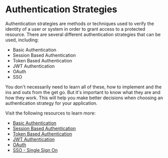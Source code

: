 # Authentication Strategies

Authentication strategies are methods or techniques used to verify the identity of a user or system in order to grant access to a protected resource. There are several different authentication strategies that can be used, including:

- Basic Authentication
- Session Based Authentication
- Token Based Authentication
- JWT Authentication
- OAuth
- SSO

You don't necessarily need to learn all of these, how to implement and the ins and outs from the get go. But it's important to know what they are and how they work. This will help you make better decisions when choosing an authentication strategy for your application.

Visit the following resources to learn more:

- [Basic Authentication](http://road-maps.cn/guides/basic-authentication)
- [Session Based Authentication](http://road-maps.cn/guides/session-authentication)
- [Token Based Authentication](http://road-maps.cn/guides/token-authentication)
- [JWT Authentication](http://road-maps.cn/guides/jwt-authentication)
- [OAuth](http://road-maps.cn/guides/oauth)
- [SSO - Single Sign On](http://road-maps.cn/guides/sso)
